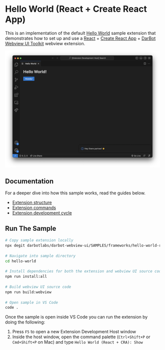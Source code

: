 # Hello World (React + Create React App)

This is an implementation of the default [Hello World](https://github.com/darbotlabs/darbot-webview-ui/SAMPLES/tree/main/default/hello-world) sample extension that demonstrates how to set up and use a [React](https://reactjs.org/) + [Create React App](https://create-react-app.dev/) + [DarBot Webview UI Toolkit](https://github.com/microsoft/vscode-webview-ui-toolkit) webview extension.

![A screenshot of the sample extension.](./assets/hello-world.png)

## Documentation

For a deeper dive into how this sample works, read the guides below.

- [Extension structure](./docs/extension-structure.md)
- [Extension commands](./docs/extension-commands.md)
- [Extension development cycle](./docs/extension-development-cycle.md)

## Run The Sample

```bash
# Copy sample extension locally
npx degit darbotlabs/darbot-webview-ui/SAMPLES/frameworks/hello-world-react-cra hello-world

# Navigate into sample directory
cd hello-world

# Install dependencies for both the extension and webview UI source code
npm run install:all

# Build webview UI source code
npm run build:webview

# Open sample in VS Code
code .
```

Once the sample is open inside VS Code you can run the extension by doing the following:

1. Press `F5` to open a new Extension Development Host window
2. Inside the host window, open the command palette (`Ctrl+Shift+P` or `Cmd+Shift+P` on Mac) and type `Hello World (React + CRA): Show`
